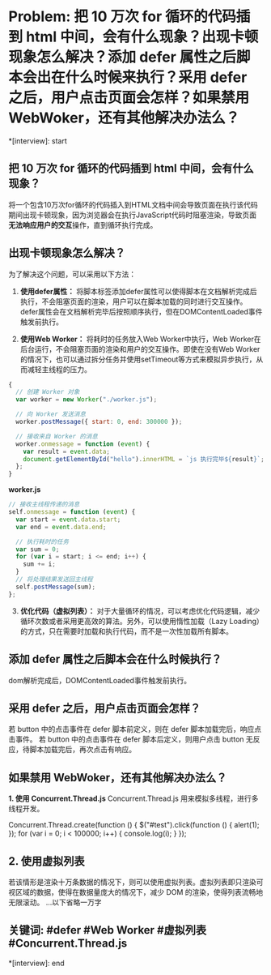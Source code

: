 # Problem: 把 10 万次 for 循环的代码插到 html 中间，会有什么现象？出现卡顿现象怎么解决？添加 defer 属性之后脚本会出在什么时候来执行？采用 defer 之后，用户点击页面会怎样？如果禁用 WebWoker，还有其他解决办法么？

*[interview]: start

## 把 10 万次 for 循环的代码插到 html 中间，会有什么现象？
将一个包含10万次for循环的代码插入到HTML文档中间会导致页面在执行该代码期间出现卡顿现象，因为浏览器会在执行JavaScript代码时阻塞渲染，导致页面**无法响应用户的交互**操作，直到循环执行完成。

## 出现卡顿现象怎么解决？
为了解决这个问题，可以采用以下方法：
1. **使用defer属性：** 将脚本标签添加defer属性可以使得脚本在文档解析完成后执行，不会阻塞页面的渲染，用户可以在脚本加载的同时进行交互操作。defer属性会在文档解析完毕后按照顺序执行，但在DOMContentLoaded事件触发前执行。

<script src="./index.js" defer></script>

2. **使用Web Worker：** 将耗时的任务放入Web Worker中执行，Web Worker在后台运行，不会阻塞页面的渲染和用户的交互操作。即使在没有Web Worker的情况下，也可以通过拆分任务并使用setTimeout等方式来模拟异步执行，从而减轻主线程的压力。
```javascript
{
  // 创建 Worker 对象
  var worker = new Worker("./worker.js");

  // 向 Worker 发送消息
  worker.postMessage({ start: 0, end: 300000 });

  // 接收来自 Worker 的消息
  worker.onmessage = function (event) {
    var result = event.data;
    document.getElementById("hello").innerHTML = `js 执行完毕${result}`;
  };
}
```

**worker.js**
```javascript
// 接收主线程传递的消息
self.onmessage = function (event) {
  var start = event.data.start;
  var end = event.data.end;

  // 执行耗时的任务
  var sum = 0;
  for (var i = start; i <= end; i++) {
    sum += i;
  }
  // 将处理结果发送回主线程
  self.postMessage(sum);
};
```

3. **优化代码（虚拟列表）：** 对于大量循环的情况，可以考虑优化代码逻辑，减少循环次数或者采用更高效的算法。另外，可以使用惰性加载（Lazy Loading）的方式，只在需要时加载和执行代码，而不是一次性加载所有脚本。

## 添加 defer 属性之后脚本会在什么时候执行？
dom解析完成后，DOMContentLoaded事件触发前执行。

## 采用 defer 之后，用户点击页面会怎样？
若 button 中的点击事件在 defer 脚本前定义，则在 defer 脚本加载完后，响应点击事件。
若 button 中的点击事件在 defer 脚本后定义，则用户点击 button 无反应，待脚本加载完后，再次点击有响应。

## 如果禁用 WebWoker，还有其他解决办法么？

**1. 使用 Concurrent.Thread.js**
Concurrent.Thread.js 用来模拟多线程，进行多线程开发。

Concurrent.Thread.create(function () {
  $("#test").click(function () {
    alert(1);
  });
  for (var i = 0; i < 100000; i++) {
    console.log(i);
  }
});

## 2. 使用虚拟列表
若该情形是渲染十万条数据的情况下，则可以使用虚拟列表。虚拟列表即只渲染可视区域的数据，使得在数据量庞大的情况下，减少 DOM 的渲染，使得列表流畅地无限滚动。
...以下省略一万字

## 关键词: #defer #Web Worker #虚拟列表 #Concurrent.Thread.js

*[interview]: end
